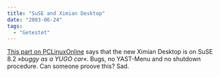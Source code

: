 ```yaml
---
title: "SuSE and Ximian Desktop"
date: "2003-06-24"
tags:
  - "Getestet"
---
```


[This part on PCLinuxOnline](http://www.pclinuxonline.com/modules.php?name=News&file=article&sid=7015 "PCLinuxOnline - Ximian Desktop on Suse 8.2 my review") says that the new Ximian Desktop is on SuSE 8.2 _»buggy as a YUGO car«_. Bugs, no YAST\-Menu and no shutdown procedure. Can someone proove this? Sad.
